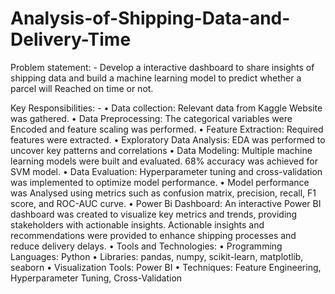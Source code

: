 # Analysis-of-Shipping-Data-and-Delivery-Time


Problem statement: -
Develop a interactive dashboard to share insights of shipping data and build a machine learning model to predict whether a parcel will Reached on time or not.

Key Responsibilities: -
•	Data collection: Relevant data from Kaggle Website was gathered.
•	Data Preprocessing: The categorical variables were Encoded and feature scaling was performed.
•	Feature Extraction: Required features were extracted.
•	Exploratory Data Analysis: EDA was performed to uncover key patterns and correlations
•	Data Modeling: Multiple machine learning models were built and evaluated. 68% accuracy was achieved for SVM model.
•	Data Evaluation: Hyperparameter tuning and cross-validation was implemented to optimize model performance.
•	Model performance was Analysed using metrics such as confusion matrix, precision, recall, F1 score, and ROC-AUC curve.
•	Power Bi Dashboard: An interactive Power BI dashboard was created to visualize key metrics and trends, providing stakeholders with actionable insights.
  Actionable insights and recommendations were provided to enhance shipping processes and reduce delivery delays.
•	Tools and Technologies:
•	Programming Languages: Python
•	Libraries: pandas, numpy, scikit-learn, matplotlib, seaborn
•	Visualization Tools: Power BI
•	Techniques: Feature Engineering, Hyperparameter Tuning, Cross-Validation
